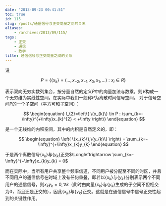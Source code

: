 ```yaml
---
date: "2013-09-23 00:41:51"
toc: true
id: 115
slug: /posts/通信信号与正交向量之间的关系
aliases:
    - /archives/2013/09/115/
tags:
    - 正交
    - 通信
    - 数学
title: 通信信号与正交向量之间的关系
---
```


设

$$
P=\{ \{ x_{k} \} = (...,x_{-2},x_{-1},x_{0},x_{1},...):x_{i}\in R\}
$$

表示双向无穷实数列集合，按分量自然的定义$P$中的向量加法与数乘，则$V$构成一个无穷维为实线性空间。在实际中我们一般称$P$为离散时间信号空间。
对于信号空间$P$的一个子空间（平方可和子空间）：

$$
\begin{equation}
l_{2}=\left\{ \{x_{k}\} \in P : \sum_{k=-\infty}^{+\infty}x_{k}^{2} < +\infty  \right\}
\end{equation}
$$

是一个无线维的内积空间，其中的内积是自然定义的，即：

$$
\begin{equation}
\left( \{x_{k}\},\{y_{k}\} \right)  = \sum_{k=-\infty}^{+\infty}x_{k}y_{k}
\end{equation}
$$

于是两个离散信号$\{x_{k}\}$与$\{y_{k}\}$正交$\Longleftrightarrow \sum_{k=-\infty}^{+\infty}x_{k}y_{k} = 0$

而在实际中，当所有用户共享整个频率信道，不同用户被分配至不同的时区，并且不同用户的通信信号在时域上没有任何重叠，即若以$\{x_{k}\}$与$\{y_{k}\}$分别表示两个不同用户的通信信号，则$x_{k}y_{k}=0,\forall k$（此时由向量$\{x_{k}\}$与$\{y_{k}\}$生成的子空间不但相交为0，而且还是正交的），因此$\{x_{k}\}$与$\{y_{k}\}$正交。这就是在通信信号中信号正交性起到的关键性作用。

